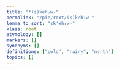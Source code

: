 ```yaml
---
title: "*(s)ḱeh₁w-"
permalink: "/pie/root/(s)ḱeh1w-"
lemma_to_sort: "sk'eh₁w-"
klass: root
etymology: []
markers: []
synonyms: []
definitions: ["cold", "rainy", "north"]
topics: []
---
```

